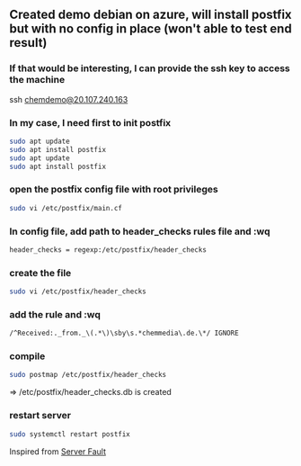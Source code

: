 ## Created demo debian on azure, will install postfix but with no config in place (won't able to test end result)

### If that would be interesting, I can provide the ssh key to access the machine
ssh chemdemo@20.107.240.163

### In my case, I need first to init postfix
```sh
sudo apt update
sudo apt install postfix
sudo apt update
sudo apt install postfix
```
### open the postfix config file with root privileges

```sh
sudo vi /etc/postfix/main.cf
```
### In config file, add path to header_checks rules file and :wq
```sh
header_checks = regexp:/etc/postfix/header_checks
```

### create the file
```sh
sudo vi /etc/postfix/header_checks
```
### add the rule and :wq
```sh
/^Received:._from._\(.*\)\sby\s.*chemmedia\.de.\*/ IGNORE
```
### compile
```sh
sudo postmap /etc/postfix/header_checks
```
=> /etc/postfix/header_checks.db is created

### restart server
```sh
sudo systemctl restart postfix
```
Inspired from [Server Fault](https://serverfault.com/questions/91954/how-do-i-remove-received-headers-from-emails)
